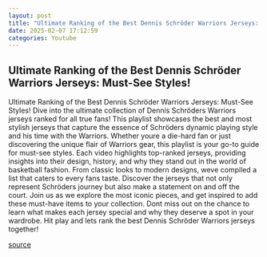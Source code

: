 ```yaml
---
layout: post
title: "Ultimate Ranking of the Best Dennis Schröder Warriors Jerseys: Must-See Styles!"
date: 2025-02-07 17:12:59
categories: Youtube
---
```


## Ultimate Ranking of the Best Dennis Schröder Warriors Jerseys: Must-See Styles!

Ultimate Ranking of the Best Dennis Schröder Warriors Jerseys: Must-See Styles!
Dive into the ultimate collection of Dennis Schröders Warriors jerseys ranked for all true fans! This playlist showcases the best and most stylish jerseys that capture the essence of Schröders dynamic playing style and his time with the Warriors. 
Whether youre a die-hard fan or just discovering the unique flair of Warriors gear, this playlist is your go-to guide for must-see styles. Each video highlights top-ranked jerseys, providing insights into their design, history, and why they stand out in the world of basketball fashion. 
From classic looks to modern designs, weve compiled a list that caters to every fans taste. Discover the jerseys that not only represent Schröders journey but also make a statement on and off the court. 
Join us as we explore the most iconic pieces, and get inspired to add these must-have items to your collection. Dont miss out on the chance to learn what makes each jersey special and why they deserve a spot in your wardrobe. Hit play and lets rank the best Dennis Schröder Warriors jerseys together!

[source](https://www.youtube.com/playlist?list=PL0cZAtbAu9PgbK9qr1cFA8lEwyfpnJwA0)
